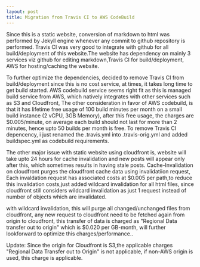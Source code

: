 ```yaml
---
layout: post
title: Migration from Travis CI to AWS CodeBuild
---
```


Since this is a static website, conversion of markdown to html was performed by Jekyll engine whenever any commit to github repository is performed. Travis CI was very good to integrate with  github for all build/deployment of this website.The website has dependency on mainly 3 services viz github for editing markdown,Travis CI for build/deployment, AWS for hosting/caching the website.

To further optimize the dependencies, decided to remove Travis CI from build/deployment since this is no cost service, at times, it takes long time to get build started. AWS codebuild service seems right fit as this is managed build service from AWS, which natively integrates with other services such as S3 and Cloudfront, The other consideration in favor of AWS codebuild, is that it has  lifetime free usage of 100 build minutes per month on a small build instance (2 vCPU, 3GB Memory), after this free usage, the charges are $0.005/minute, on average each build should not last for more than 2 minutes, hence upto 50 builds per month is free. To remove Travis CI depencency, i just renamed the .travis.yml into .travis-orig.yml and added buildspec.yml as codebuild requirements.

The other major issue with static website using cloudfront is, website will take upto 24 hours for cache invalidation and new posts will appear only after this, which sometimes results in having stale posts. Cache-Invalidation on cloudfront purges the cloudfront cache data using invalidatiion request, Each invaldation request has associated costs at $0.005 per path,to reduce this invalidation costs,just added wildcard invalidation for all html files, since cloudfront still considers wildcard invalidation as just 1 request instead of number of objects which are invalidated.

with wildcard invalidation, this will purge all changed/unchanged files from cloudfront, any new request to cloudfront need to be fetched again from origin to cloudfront, this transfer of data is charged as "Regional Data transfer out to origin" which is $0.020 per GB-month,  will further lookforward to optimize this charges/performance.. 

Update: Since the origin for Cloudfront is S3,the applicable charges "Regional Data Transfer out to Origin" is not applicable, if non-AWS origin is used, this charge is applicable.

